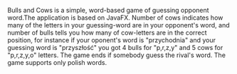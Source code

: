 Bulls and Cows is a simple, word-based game of guessing opponent word.The application is based on JavaFX. Number of cows indicates how many of the letters in 
your guessing-word are in your opponent's word, and number of bulls tells you how many of cow-letters are in the correct position,
for instance if your oponent's word is "przychodnia" and your guessing word is "przyszłość" you got 4 bulls for "p,r,z,y" and 5 cows 
for "p,r,z,y,o" letters. The game ends if somebody guess the rival's word.
The game supports only polish words.
